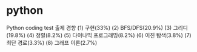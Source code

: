 # python
Python coding test 출제 경향
(1) 구현(33%)
(2) BFS/DFS(20.9%)
(3) 그리디(19.8%)
(4) 정렬(8.2%)
(5) 다이나믹 프로그래밍(8.2%)
(6) 이진 탐색(3.8%)
(7) 최단 경로(3.3%)
(8) 그래프 이론(2.7%)
